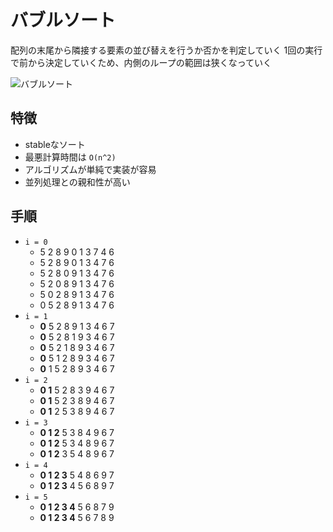 # バブルソート
配列の末尾から隣接する要素の並び替えを行うか否かを判定していく
1回の実行で前から決定していくため、内側のループの範囲は狭くなっていく

![バブルソート](https://ja.wikipedia.org/wiki/%E3%83%90%E3%83%96%E3%83%AB%E3%82%BD%E3%83%BC%E3%83%88#/media/%E3%83%95%E3%82%A1%E3%82%A4%E3%83%AB:Sorting_bubblesort_anim.gif)

## 特徴
- stableなソート
- 最悪計算時間は `O(n^2)`
- アルゴリズムが単純で実装が容易
- 並列処理との親和性が高い

## 手順
- `i = 0`
  - 5 2 8 9 0 1 3 7 4 6
  - 5 2 8 9 0 1 3 4 7 6
  - 5 2 8 0 9 1 3 4 7 6
  - 5 2 0 8 9 1 3 4 7 6
  - 5 0 2 8 9 1 3 4 7 6
  - 0 5 2 8 9 1 3 4 7 6
- `i = 1`
  - **0** 5 2 8 9 1 3 4 6 7
  - **0** 5 2 8 1 9 3 4 6 7
  - **0** 5 2 1 8 9 3 4 6 7
  - **0** 5 1 2 8 9 3 4 6 7
  - **0** 1 5 2 8 9 3 4 6 7
- `i = 2`
  - **0 1** 5 2 8 3 9 4 6 7
  - **0 1** 5 2 3 8 9 4 6 7
  - **0 1** 2 5 3 8 9 4 6 7
- `i = 3`
  - **0 1 2** 5 3 8 4 9 6 7
  - **0 1 2** 5 3 4 8 9 6 7
  - **0 1 2** 3 5 4 8 9 6 7
- `i = 4`
  - **0 1 2 3** 5 4 8 6 9 7
  - **0 1 2 3** 4 5 6 8 9 7
- `i = 5`
  - **0 1 2 3 4** 5 6 8 7 9
  - **0 1 2 3 4** 5 6 7 8 9
